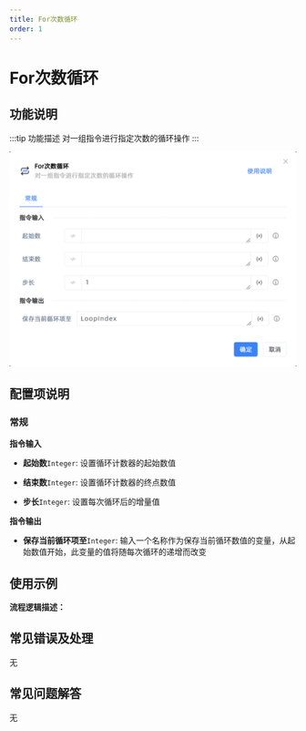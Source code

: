 ```yaml
---
title: For次数循环
order: 1
---
```


# For次数循环

## 功能说明

:::tip 功能描述
对一组指令进行指定次数的循环操作
:::

![For次数循环](../../assets/For次数循环_command.png)

## 配置项说明

### 常规

**指令输入**

- **起始数**`Integer`: 设置循环计数器的起始数值

- **结束数**`Integer`: 设置循环计数器的终点数值

- **步长**`Integer`: 设置每次循环后的增量值


**指令输出**

- **保存当前循环项至**`Integer`: 输入一个名称作为保存当前循环数值的变量，从起始数值开始，此变量的值将随每次循环的递增而改变


## 使用示例

**流程逻辑描述：** 

## 常见错误及处理

无

## 常见问题解答

无

